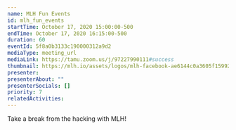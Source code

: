 ```yaml
---
name: MLH Fun Events
id: mlh_fun_events
startTime: October 17, 2020 15:00:00-500
endTime: October 17, 2020 16:15:00-500
duration: 60
eventId: 5f8a0b3133c190000312a9d2
mediaType: meeting_url
mediaLink: https://tamu.zoom.us/j/97227990111#success
thumbnail: https://mlh.io/assets/logos/mlh-facebook-ae6144c0a3605f15992ee2970616db8d.jpg
presenter:
presenterAbout: ""
presenterSocials: []
priority: 7
relatedActivities:
---
```


Take a break from the hacking with MLH!
